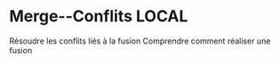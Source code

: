# Merge--Conflits LOCAL
Résoudre les conflits liés à la fusion
Comprendre comment réaliser une fusion
